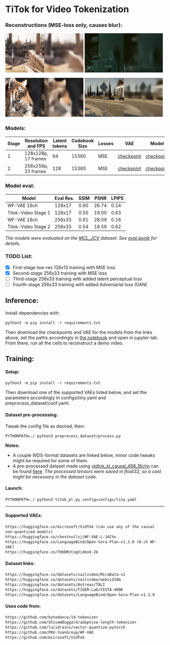 # TiTok for Video Tokenization
### Reconstructions (MSE-loss only, causes blur):
<p>
<img src="assets/recon_1.gif" alt="teaser" width=49%>
<img src="assets/recon_2.gif" alt="teaser" width=49%>
</p>
<p>
<img src="assets/recon_3.gif" alt="teaser" width=49%>
<img src="assets/recon_4.gif" alt="teaser" width=49%>
</p>

### Models:
| Stage | Resolution and FPS | Latent tokens | Codebook Size | Losses | VAE | Model |
| ------------- | ------------- | ------------- | ------------- | ------------- | ------------- | ------------- |
| 1 | 128x128p, 17 frames | 64 | 15360 | MSE | [checkpoint](https://huggingface.co/chestnutlzj/WF-VAE-L-16Chn) | [checkpoint](https://huggingface.co/NilanE/Titok-Video-Stage1) |
| 2 | 256x256p, 33 frames | 128 | 15360 | MSE | [checkpoint](https://huggingface.co/chestnutlzj/WF-VAE-L-16Chn) | [checkpoint](https://huggingface.co/NilanE/Titok-Video-Stage2) |

### Model eval:
| Model | Eval Res. | SSIM | PSNR | LPIPS |
| ------------- | ------------- | ------------- | ------------- | ------------- |
| WF-VAE 16ch | 128x17 | 0.90 | 26.74 | 0.14 |
| Titok-Video Stage 1 | 128x17 | 0.50 | 19.00 | 0.63 |
| WF-VAE 16ch | 256x33 | 0.91 | 28.09 | 0.16 |
| Titok-Video Stage 2 | 256x33 | 0.54 | 18.59 | 0.62 |

*The models were evaluated on the [MCL_JCV](https://mcl.usc.edu/mcl-jcv-dataset/) dataset. See [eval.ipynb](eval.ipynb) for details.*

### TODO List:
  - [x] First-stage low-res 128x13 training with MSE loss
  - [x] Second-stage 256x33 training with MSE loss
  - [ ] Third-stage 256x33 training with added latent perceptual loss
  - [ ] Fourth-stage 256x33 training with added Adversarial loss (GAN)
  
## Inference:
Install dependencies with:
```
python3 -m pip install -r requirements.txt
```
Then download the checkpoints and VAE for the models from the links above, set the paths accordingly in [the notebook](inference.ipynb) and open in jupyter-lab. From there, run all the cells to reconstruct a demo video.

## Training:
#### Setup:
```
python3 -m pip install -r requirements.txt
```
Then download one of the supported VAEs listed below, and set the parameters accordingly in configs/tiny.yaml and preprocess_dataset/conf.yaml.

#### Dataset pre-processing:
Tweak the config file as desired, then:
```
PYTHONPATH=./ python3 preprocess_dataset/process.py
```
**Notes:**
* A couple WDS-format datasets are linked below, minor code tweaks might be required for some of them.
* A pre-processed dataset made using [vidtok_kl_causal_488_16chn](https://huggingface.co/microsoft/VidTok/blob/main/checkpoints/vidtok_kl_causal_488_16chn.ckpt) can be found [here](https://huggingface.co/datasets/NilanE/vidtok_256_33). *The processed tensors were saved in float32, so a cast might be necessary in the dataset code.*


#### Launch:
```
PYTHONPATH=./ python3 titok_pl.py config=configs/tiny.yaml
```
---

#### Supported VAEs:
```
https://huggingface.co/microsoft/VidTok (can use any of the causal non-quantized models)
https://huggingface.co/chestnutlzj/WF-VAE-L-16Chn
https://huggingface.co/LanguageBind/Open-Sora-Plan-v1.3.0 (8-ch WF-VAE)
https://huggingface.co/THUDM/CogVideoX-2b
```
#### Dataset links:
```
https://huggingface.co/datasets/sailvideo/MiraData-v1
https://huggingface.co/datasets/sailvideo/webvid10m
https://huggingface.co/datasets/Antreas/TALI
https://huggingface.co/datasets/TIGER-Lab/VISTA-400K
https://huggingface.co/datasets/LanguageBind/Open-Sora-Plan-v1.1.0
```

#### Uses code from:
```
https://github.com/bytedance/1d-tokenizer
https://github.com/ShivamDuggal4/adaptive-length-tokenizer
https://github.com/lucidrains/vector-quantize-pytorch
https://github.com/PKU-YuanGroup/WF-VAE
https://github.com/microsoft/VidTok
```
